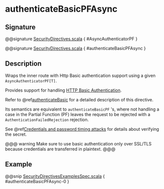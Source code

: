 <a id="authenticatebasicpfasync"></a>
# authenticateBasicPFAsync

## Signature

@@signature [SecurityDirectives.scala](../../../../../../../../../akka-http/src/main/scala/akka/http/scaladsl/server/directives/SecurityDirectives.scala) { #AsyncAuthenticatorPF }

@@signature [SecurityDirectives.scala](../../../../../../../../../akka-http/src/main/scala/akka/http/scaladsl/server/directives/SecurityDirectives.scala) { #authenticateBasicPFAsync }

## Description

Wraps the inner route with Http Basic authentication support using a given `AsyncAuthenticatorPF[T]`.

Provides support for handling [HTTP Basic Authentication](https://en.wikipedia.org/wiki/Basic_auth).

Refer to @ref[authenticateBasic](authenticateBasic.md#authenticatebasic) for a detailed description of this directive.

Its semantics are equivalent to `authenticateBasicPF` 's, where not handling a case in the Partial Function (PF)
leaves the request to be rejected with a `AuthenticationFailedRejection` rejection.

See @ref[Credentials and password timing attacks](index.md#credentials-and-timing-attacks-scala) for details about verifying the secret.

@@@ warning
Make sure to use basic authentication only over SSL/TLS because credentials are transferred in plaintext.
@@@

## Example

@@snip [SecurityDirectivesExamplesSpec.scala](../../../../../../../test/scala/docs/http/scaladsl/server/directives/SecurityDirectivesExamplesSpec.scala) { #authenticateBasicPFAsync-0 }
